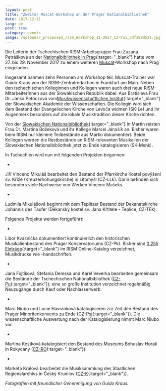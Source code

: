 ```yaml
---
layout: post
title: "Zweiter Muscat-Workshop an der Prager Nationalbibliothek"
date: 2017-12-11
lang: de
post: true
category: events
image: /uploads/_processed_/csm_Workshop_11-2017_CZ-Pu1_3df389d521.jpg
---
```



Die Leiterin der Tschechischen RISM-Arbeitsgruppe Frau Zuzana Petrášková an der [Nationalbibliothek in Prag](http://www.en.nkp.cz/){:target="_blank"} hatte vom 27. bis 29. November 2017 zu einem weiteren [Muscat](/de/community/muscat.html)-Workshop nach Prag eingeladen.

Insgesamt nahmen zehn Personen am Workshop teil. Muscat-Trainer war Guido Kraus von der RISM-Zentralredaktion in Frankfurt am Main. Neben den tschechischen Kolleginnen und Kollegen waren auch drei neue RISM-MitarbeiterInnen aus der Slowakischen Republik dabei. Aus Bratislava Frau Dr. Janka Petőczová vom[Musikwissenschaftlichen Institut](http://uhv.sav.sk/en/){:target="_blank"} der Slowakischen Akademie der Wissenschaften. Die Kollegin wird sich dem Bestand der Evangelischen Kirche von Levoča widmen (SK-Le) und ihr Augenmerk besonders auf die lokale Musiktradition dieser Kirche richten.

Von der [Slowakischen Nationalbibliothek](http://www.snk.sk/en/){:target="_blank"} in Martin reisten Frau Dr. Martina Božeková und ihr Kollege Marcel Jánošík an. Bisher waren beim RISM nur kleinere Teilbestände aus Martin dokumentiert. Beide Kollegen werden die Restbestände an RISM-relevanten Musikalien der Slowakischen Nationalbibliothek jetzt zu Ende katalogisieren (SK-Msnk).

In Tschechien wird nun mit folgenden Projekten begonnen:

-

Jiří Vincenc Mikuláš bearbeitet den Bestand der Pfarrkirche Kostel povýšení sv. Kříže (Kreuzerhöhungskirche) in Litomyšl (CZ-LLk). Darin befinden sich besonders viele Nachweise von Werken Vincenc Mašeks.


-

Ludmila Mikulášová beginnt mit dem Teplitzer Bestand der Dekanatskirche Johannis des Täufer (Děkanský kostel sv. Jana Křtitele - Teplice, CZ-TEk).

Folgende Projekte werden fortgeführt:

-

Libor Kvasnička dokumentiert kontinuierlich den historischen Musikalienbestand des Prager Konservatoriums (CZ-Pk). Bisher sind [3.255 Einträge](https://opac.rism.info/search?View=rism&siglum=CZ-Pk){:target="_blank"} im RISM Online-Katalog verzeichnet, Musikdrucke wie -handschriften.


-

Jana Fojtíková, Stefania Demska und Karel Veverka bearbeiten gemeinsam die Bestände der Tschechischen Nationalbibliothek ([CZ-Pu](https://opac.rism.info/search?View=rism&siglum=CZ-Pu&Language=en){:target="_blank"}); eine so große Institution verzeichnet regelmäßig Neuzugänge durch Kauf oder Nachlasserwerb.


-

Marc Niubo und Lucie Havránková katalogisieren zur Zeit den Bestand des Prager Minoritenkonvents zu Ende ([CZ-Psj](https://opac.rism.info/search?View=rism&siglum=CZ-Psj&Language=en){:target="_blank"}). Die wissenschaftliche Auswertung nach der Katalogisierung nimmt Marc Niubo vor.


-

Martina Kostková katalogisiert den Bestand des Museums Bohuslav Horak in Rokycany ([CZ-RO](https://opac.rism.info/search?View=rism&siglum=CZ-RO&Language=en){:target="_blank"}).


-

Markéta Králová bearbeitet die Musiksammlung des Staatlichen Regionalarchivs in Český Krumlov ([CZ-K](https://opac.rism.info/search?View=rism&siglum=CZ-K&Language=en){:target="_blank"}).





_Fotografien mit freundlicher Genehmigung von Guido Kraus._



<script type="text/javascript">var switchTo5x=true;</script><script type="text/javascript" src="http://w.sharethis.com/button/buttons.js"></script><script type="text/javascript">stLight.options({publisher: "9b601438-1ce1-49d8-bfd7-9cff5df54c17", doNotHash: false, doNotCopy: false, hashAddressBar: false});</script>